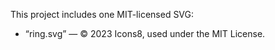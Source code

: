 This project includes one MIT-licensed SVG:

- “ring.svg” — © 2023 Icons8, used under the MIT License.